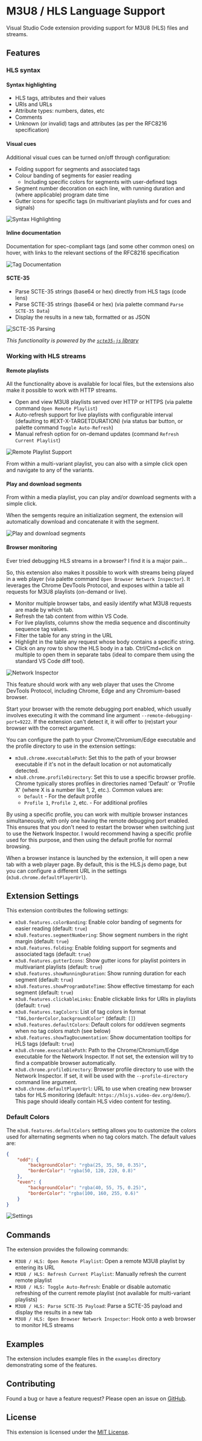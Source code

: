 # M3U8 / HLS Language Support

Visual Studio Code extension providing support for M3U8 (HLS) files and streams.

## Features

### HLS syntax

#### Syntax highlighting
- HLS tags, attributes and their values
- URIs and URLs
- Attribute types: numbers, dates, etc
- Comments
- Unknown (or invalid) tags and attributes (as per the RFC8216 specification)

#### Visual cues
Additional visual cues can be turned on/off through configuration:

- Folding support for segments and associated tags
- Colour banding of segments for easier reading
  - Including specific colors for segments with user-defined tags
- Segment number decoration on each line, with running duration and (where applicable) program date time
- Gutter icons for specific tags (in multivariant playlists and for cues and signals)

![Syntax Highlighting](https://raw.githubusercontent.com/wabiloo/vscode-m3u8-language/main/images/syntax-highlighting.png)


#### Inline documentation

Documentation for spec-compliant tags (and some other common ones) on hover, with links to the relevant sections of the RFC8216 specification 

![Tag Documentation](https://raw.githubusercontent.com/wabiloo/vscode-m3u8-language/main/images/tag-documentation.png)

#### SCTE-35

- Parse SCTE-35 strings (base64 or hex) directly from HLS tags (code lens)
- Parse SCTE-35 strings (base64 or hex) (via palette command `Parse SCTE-35 Data`)
- Display the results in a new tab, formatted or as JSON  

![SCTE-35 Parsing](https://raw.githubusercontent.com/wabiloo/vscode-m3u8-language/main/images/scte35.png)

_This functionality is powered by the [`scte35-js` library](https://github.com/Comcast/scte35-js)_


### Working with HLS streams

#### Remote playlists

All the functionality above is available for local files, but the extensions also make it possible to work with HTTP streams.

- Open and view M3U8 playlists served over HTTP or HTTPS (via palette command `Open Remote Playlist`)
- Auto-refresh support for live playlists with configurable interval (defaulting to #EXT-X-TARGETDURATION) (via status bar button, or palette command `Toggle Auto-Refresh`)
- Manual refresh option for on-demand updates (command `Refresh Current Playlist`)

![Remote Playlist Support](https://raw.githubusercontent.com/wabiloo/vscode-m3u8-language/main/images/remote.gif)

From within a multi-variant playlist, you can also with a simple click open and navigate to any of the variants.

#### Play and download segments

From within a media playlist, you can play and/or download segments with a simple click.

When the semgents require an initialization segment, the extension will automatically download and concatenate it with the segment.

![Play and download segments](https://raw.githubusercontent.com/wabiloo/vscode-m3u8-language/main/images/segment-play.png)

#### Browser monitoring

Ever tried debugging HLS streams in a browser?  I find it is a major pain...

So, this extension also makes it possible to work with streams being played in a web player (via palette command `Open Browser Network Inspector`).
It leverages the Chrome DevTools Protocol, and exposes within a table all requests for M3U8 playlists (on-demand or live).

- Monitor multiple browser tabs, and easily identify what M3U8 requests are made by which tab.
- Refresh the tab content from within VS Code.
- For live playlists, columns show the media sequence and discontinuity sequence tag values.
- Filter the table for any string in the URL
- Highlight in the table any request whose body contains a specific string.
- Click on any row to show the HLS body in a tab. Ctrl/Cmd+click on multiple to open them in separate tabs (ideal to compare them using the standard VS Code diff tool).

![Network Inspector](https://raw.githubusercontent.com/wabiloo/vscode-m3u8-language/main/images/network-inspector.gif)

This feature should work with any web player that uses the Chrome DevTools Protocol, including Chrome, Edge and any Chromium-based browser.

Start your browser with the remote debugging port enabled, which usually involves executing it with the command line argument `--remote-debugging-port=9222`.
If the extension can't detect it, it will offer to (re)start your browser with the correct argument.

You can configure the path to your Chrome/Chromium/Edge executable and the profile directory to use in the extension settings:
* `m3u8.chrome.executablePath`: Set this to the path of your browser executable if it's not in the default location or not automatically detected.
* `m3u8.chrome.profileDirectory`: Set this to use a specific browser profile. Chrome typically stores profiles in directories named 'Default' or 'Profile X' (where X is a number like 1, 2, etc.). Common values are:
  * `Default` - For the default profile
  * `Profile 1`, `Profile 2`, etc. - For additional profiles

By using a specific profile, you can work with multiple browser instances simultaneously, with only one having the remote debugging port enabled. This ensures that you don't need to restart the browser when switching just to use the Network Inspector. I would recommend having a specific profile used for this purpose, and then using the default profile for normal browsing.

When a browser instance is launched by the extension, it will open a new tab with a web player page. By default, this is the HLS.js demo page, but you can configure a different URL in the settings (`m3u8.chrome.defaultPlayerUrl`). 


## Extension Settings

This extension contributes the following settings:

* `m3u8.features.colorBanding`: Enable color banding of segments for easier reading (default: `true`)
* `m3u8.features.segmentNumbering`: Show segment numbers in the right margin (default: `true`)
* `m3u8.features.folding`: Enable folding support for segments and associated tags (default: `true`)
* `m3u8.features.gutterIcons`: Show gutter icons for playlist pointers in multivariant playlists (default: `true`)
* `m3u8.features.showRunningDuration`: Show running duration for each segment (default: `true`)
* `m3u8.features.showProgramDateTime`: Show effective timestamp for each segment (default: `true`)
* `m3u8.features.clickableLinks`: Enable clickable links for URIs in playlists (default: `true`)
* `m3u8.features.tagColors`: List of tag colors in format `"TAG,borderColor,backgroundColor"` (default: `[]`)
* `m3u8.features.defaultColors`: Default colors for odd/even segments when no tag colors match (see below)
* `m3u8.features.showTagDocumentation`: Show documentation tooltips for HLS tags (default: `true`)
* `m3u8.chrome.executablePath`: Path to the Chrome/Chromium/Edge executable for the Network Inspector. If not set, the extension will try to find a compatible browser automatically.
* `m3u8.chrome.profileDirectory`: Browser profile directory to use with the Network Inspector. If set, it will be used with the `--profile-directory` command line argument.
* `m3u8.chrome.defaultPlayerUrl`: URL to use when creating new browser tabs for HLS monitoring (default: `https://hlsjs.video-dev.org/demo/`). This page should ideally contain HLS video content for testing.

### Default Colors

The `m3u8.features.defaultColors` setting allows you to customize the colors used for alternating segments when no tag colors match. The default values are:

```json
{
    "odd": {
        "backgroundColor": "rgba(25, 35, 50, 0.35)",
        "borderColor": "rgba(50, 120, 220, 0.8)"
    },
    "even": {
        "backgroundColor": "rgba(40, 55, 75, 0.25)",
        "borderColor": "rgba(100, 160, 255, 0.6)"
    }
}
```

![Settings](https://raw.githubusercontent.com/wabiloo/vscode-m3u8-language/main/images/settings.png)

## Commands

The extension provides the following commands:

* `M3U8 / HLS: Open Remote Playlist`: Open a remote M3U8 playlist by entering its URL
* `M3U8 / HLS: Refresh Current Playlist`: Manually refresh the current remote playlist
* `M3U8 / HLS: Toggle Auto-Refresh`: Enable or disable automatic refreshing of the current remote playlist (not available for multi-variant playlists)
* `M3U8 / HLS: Parse SCTE-35 Payload`: Parse a SCTE-35 payload and display the results in a new tab
* `M3U8 / HLS: Open Browser Network Inspector`: Hook onto a web browser to monitor HLS streams

## Examples

The extension includes example files in the `examples` directory demonstrating some of the features.

## Contributing

Found a bug or have a feature request? Please open an issue on [GitHub](https://github.com/wabiloo/vscode-m3u8-language).

## License

This extension is licensed under the [MIT License](LICENSE).
